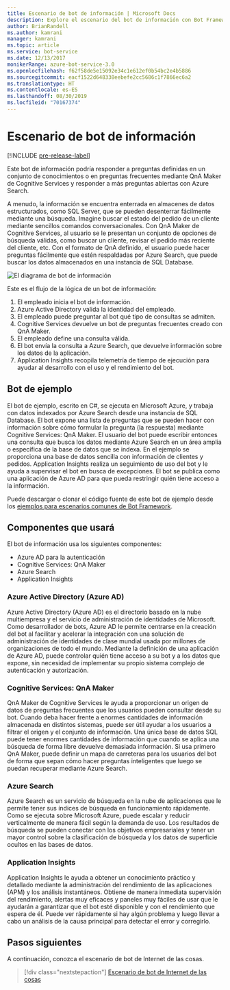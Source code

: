 ```yaml
---
title: Escenario de bot de información | Microsoft Docs
description: Explore el escenario del bot de información con Bot Framework.
author: BrianRandell
ms.author: kamrani
manager: kamrani
ms.topic: article
ms.service: bot-service
ms.date: 12/13/2017
monikerRange: azure-bot-service-3.0
ms.openlocfilehash: f62f58de5e15092e34c1e612ef0b54bc2e4b5886
ms.sourcegitcommit: eacf1522d648338eebefe2cc5686c1f7866ec6a2
ms.translationtype: HT
ms.contentlocale: es-ES
ms.lasthandoff: 08/30/2019
ms.locfileid: "70167374"
---
```

# <a name="information-bot-scenario"></a>Escenario de bot de información

[!INCLUDE [pre-release-label](includes/pre-release-label-v3.md)]

Este bot de información podría responder a preguntas definidas en un conjunto de conocimientos o en preguntas frecuentes mediante QnA Maker de Cognitive Services y responder a más preguntas abiertas con Azure Search.

A menudo, la información se encuentra enterrada en almacenes de datos estructurados, como SQL Server, que se pueden desenterrar fácilmente mediante una búsqueda. Imagine buscar el estado del pedido de un cliente mediante sencillos comandos conversacionales. Con QnA Maker de Cognitive Services, al usuario se le presentan un conjunto de opciones de búsqueda válidas, como buscar un cliente, revisar el pedido más reciente del cliente, etc. Con el formato de QnA definido, el usuario puede hacer preguntas fácilmente que estén respaldadas por Azure Search, que puede buscar los datos almacenados en una instancia de SQL Database.

![El diagrama de bot de información](~/media/scenarios/bot-service-scenario-informational-bot.png)

Este es el flujo de la lógica de un bot de información:

1. El empleado inicia el bot de información.
2. Azure Active Directory valida la identidad del empleado.
3. El empleado puede preguntar al bot qué tipo de consultas se admiten.
4. Cognitive Services devuelve un bot de preguntas frecuentes creado con QnA Maker.
5. El empleado define una consulta válida.
6. El bot envía la consulta a Azure Search, que devuelve información sobre los datos de la aplicación.
7. Application Insights recopila telemetría de tiempo de ejecución para ayudar al desarrollo con el uso y el rendimiento del bot.

## <a name="sample-bot"></a>Bot de ejemplo
El bot de ejemplo, escrito en C#, se ejecuta en Microsoft Azure, y trabaja con datos indexados por Azure Search desde una instancia de SQL Database. El bot expone una lista de preguntas que se pueden hacer con información sobre cómo formular la pregunta (la respuesta) mediante Cognitive Services: QnA Maker. El usuario del bot puede escribir entonces una consulta que busca los datos mediante Azure Search en un área amplia o específica de la base de datos que se indexa. En el ejemplo se proporciona una base de datos sencilla con información de clientes y pedidos. Application Insights realiza un seguimiento de uso del bot y le ayuda a supervisar el bot en busca de excepciones. El bot se publica como una aplicación de Azure AD para que pueda restringir quién tiene acceso a la información.

Puede descargar o clonar el código fuente de este bot de ejemplo desde los [ejemplos para escenarios comunes de Bot Framework](https://aka.ms/abs-scenarios).

## <a name="components-youll-use"></a>Componentes que usará
El bot de información usa los siguientes componentes:
-   Azure AD para la autenticación
-   Cognitive Services: QnA Maker
-   Azure Search
-   Application Insights

### <a name="azure-active-directory-azure-ad"></a>Azure Active Directory (Azure AD)
Azure Active Directory (Azure AD) es el directorio basado en la nube multiempresa y el servicio de administración de identidades de Microsoft. Como desarrollador de bots, Azure AD le permite centrarse en la creación del bot al facilitar y acelerar la integración con una solución de administración de identidades de clase mundial usada por millones de organizaciones de todo el mundo. Mediante la definición de una aplicación de Azure AD, puede controlar quién tiene acceso a su bot y a los datos que expone, sin necesidad de implementar su propio sistema complejo de autenticación y autorización.

### <a name="cognitive-services-qna-maker"></a>Cognitive Services: QnA Maker
QnA Maker de Cognitive Services le ayuda a proporcionar un origen de datos de preguntas frecuentes que los usuarios pueden consultar desde su bot. Cuando deba hacer frente a enormes cantidades de información almacenada en distintos sistemas, puede ser útil ayudar a los usuarios a filtrar el origen y el conjunto de información. Una única base de datos SQL puede tener enormes cantidades de información que cuando se aplica una búsqueda de forma libre devuelve demasiada información. Si usa primero QnA Maker, puede definir un mapa de carreteras para los usuarios del bot de forma que sepan cómo hacer preguntas inteligentes que luego se puedan recuperar mediante Azure Search.

### <a name="azure-search"></a>Azure Search
Azure Search es un servicio de búsqueda en la nube de aplicaciones que le permite tener sus índices de búsqueda en funcionamiento rápidamente. Como se ejecuta sobre Microsoft Azure, puede escalar y reducir verticalmente de manera fácil según la demanda de uso. Los resultados de búsqueda se pueden conectar con los objetivos empresariales y tener un mayor control sobre la clasificación de búsqueda y los datos de superficie ocultos en las bases de datos.

### <a name="application-insights"></a>Application Insights
Application Insights le ayuda a obtener un conocimiento práctico y detallado mediante la administración del rendimiento de las aplicaciones (APM) y los análisis instantáneos. Obtiene de manera inmediata supervisión del rendimiento, alertas muy eficaces y paneles muy fáciles de usar que le ayudarán a garantizar que el bot esté disponible y con el rendimiento que espera de él. Puede ver rápidamente si hay algún problema y luego llevar a cabo un análisis de la causa principal para detectar el error y corregirlo.

## <a name="next-steps"></a>Pasos siguientes
A continuación, conozca el escenario de bot de Internet de las cosas.

> [!div class="nextstepaction"]
> [Escenario de bot de Internet de las cosas](bot-service-scenario-internet-things.md)
